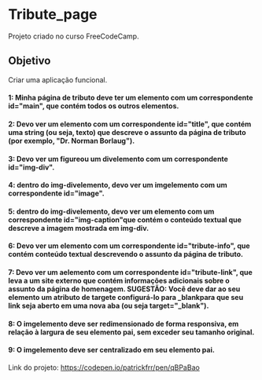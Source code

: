 # Tribute_page


Projeto criado no curso FreeCodeCamp.

## Objetivo 
Criar uma aplicação funcional. 

#### 1: Minha página de tributo deve ter um elemento com um correspondente id="main", que contém todos os outros elementos.

#### 2: Devo ver um elemento com um correspondente id="title", que contém uma string (ou seja, texto) que descreve o assunto da página de tributo (por exemplo, "Dr. Norman Borlaug").

#### 3: Devo ver um figureou um divelemento com um correspondente id="img-div".

#### 4: dentro do img-divelemento, devo ver um imgelemento com um correspondente id="image".

#### 5: dentro do img-divelemento, devo ver um elemento com um correspondente id="img-caption"que contém o conteúdo textual que descreve a imagem mostrada em img-div.

#### 6: Devo ver um elemento com um correspondente id="tribute-info", que contém conteúdo textual descrevendo o assunto da página de tributo.

#### 7: Devo ver um aelemento com um correspondente id="tribute-link", que leva a um site externo que contém informações adicionais sobre o assunto da página de homenagem. SUGESTÃO: Você deve dar ao seu elemento um atributo de targete configurá-lo para _blankpara que seu link seja aberto em uma nova aba (ou seja target="_blank").

#### 8: O imgelemento deve ser redimensionado de forma responsiva, em relação à largura de seu elemento pai, sem exceder seu tamanho original.

#### 9: O imgelemento deve ser centralizado em seu elemento pai.

Link do projeto: https://codepen.io/patrickfrr/pen/qBPaBao
